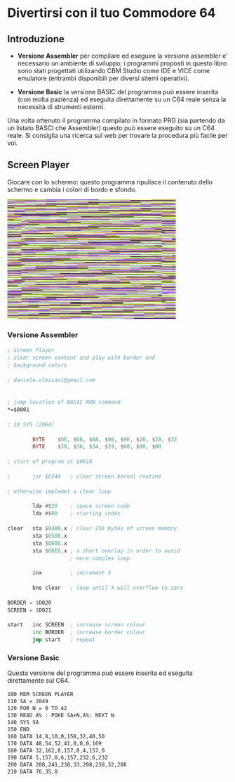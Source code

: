 # Divertirsi con il tuo Commodore 64

## Introduzione

* **Versione Assembler** per compilare ed eseguire la versione assembler e' necessario un ambiente di sviluppo; i programmi proposti in questo libro sono stati progettati utilizando CBM Studio come IDE e VICE come emulatore (entrambi disponibili per diversi sitemi operativi). 

* **Versione Basic** la versione BASIC del programma può essere inserita (con molta pazienza) ed eseguita direttamente su un C64 reale senza la necessità di strumenti esterni.

Una volta ottenuto il programma compilato in formato PRG (sia partendo da un listato BASCI che Assembler) questo può essere eseguito su un C64 reale. Si consiglia una ricerca sul web per trovare la procedura più facile per voi.

## Screen Player

Giocare con lo schermo: questo programma ripulisce il contenuto dello schermo e cambia i colori di bordo e sfondo.

![Screen Player](screen-player.png)

### Versione Assembler

```asm
; Screen Player
; clear screen content and play with border and
; background colors

; daniele.olmisani@gmail.com


; jump location of BASIC RUN command
*=$0801

; 10 SYS (2064)

        BYTE    $0E, $08, $0A, $00, $9E, $20, $28, $32
        BYTE    $30, $36, $34, $29, $00, $00, $00

; start of program at $0810

;       jsr $E544   ; clear screen kernal routine

; otherwise implemet a clear loop

        lda #$20    ; space screen code
        ldx #$00    ; starting index

clear   sta $0400,x ; clear 256 bytes of screen memory
        sta $0500,x 
        sta $0600,x
        sta $06E8,x ; a short overlap in order to avoid
                    ; more complex loop

        inx         ; increment X
  
        bne clear   ; loop until X will overflow to zero

BORDER = $D020
SCREEN = $D021

start   inc SCREEN  ; increase screen colour 
        inc BORDER  ; increase border colour
        jmp start   ; repeat
```

### Versione Basic
Questa versione del programma può essere inserita ed eseguita direttamente sul C64.

```
100 REM SCREEN PLAYER
110 SA = 2049
120 FOR N = 0 TO 42
130 READ A% : POKE SA+N,A%: NEXT N
140 SYS SA
150 END 
160 DATA 14,8,10,0,158,32,40,50
170 DATA 48,54,52,41,0,0,0,169
180 DATA 32,162,0,157,0,4,157,0
190 DATA 5,157,0,6,157,232,6,232
200 DATA 208,241,238,33,208,238,32,208
210 DATA 76,35,8
```
